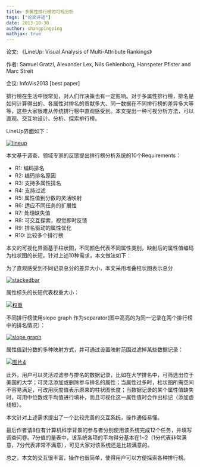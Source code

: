 ```yaml
---
title: 多属性排行榜的可视分析
tags: ["论文评述"]
date: 2013-10-30
author: shangpingping
mathjax: true
---
```


论文: 《LineUp: Visual Analysis of Multi-Attribute Rankings》

作者:  Samuel Gratzl, Alexander Lex, Nils Gehlenborg, Hanspeter Pfister and Marc Streit

会议:  InfoVis2013 [best paper]

排行榜在生活中很常见，对人们作决策也有一定影响。对于多属性排行榜，排名是如何计算得出的、各属性对排名的贡献多大、同一数据在不同排行榜的差异多大等等，这些大家很难从传统排行榜中直观感受到。本文提出一种可视分析方法，可以直观、交互地设计、分析、探索排行榜。

LineUp界面如下：

[![lineup](http://www.cad.zju.edu.cn/home/vagblog/wp-content/uploads/2013/10/lineup4.jpg)](http://www.cad.zju.edu.cn/home/vagblog/wp-content/uploads/2013/10/lineup4.jpg)



本文基于调查、领域专家的反馈提出排行榜分析系统的10个Requirements：

* R1: 编码排名
* R2: 编码排名原因
* R3: 支持多属性排名
* R4: 支持过滤
* R5: 属性值到分数的灵活映射
* R6: 适应不同任务的扩展性
* R7: 处理缺失值
* R8: 可交互探索，视觉即时反馈
* R9:  排名驱动的属性优化
* R10: 比较多个排行榜

本文的可视化界面基于柱状图，不同颜色代表不同属性类别，映射后的属性值编码为柱状图的长短。针对上述10种需求，本文做法如下：

为了直观感受到不同记录总分的差异大小，本文采用堆叠柱状图表示总分

[![stackedbar](http://www.cad.zju.edu.cn/home/vagblog/wp-content/uploads/2013/10/stackedbar.png)](http://www.cad.zju.edu.cn/home/vagblog/wp-content/uploads/2013/10/stackedbar.png)

属性标头的长短代表权重大小：

[![权重](http://www.cad.zju.edu.cn/home/vagblog/wp-content/uploads/2013/10/%E6%9D%83%E9%87%8D.png)](http://www.cad.zju.edu.cn/home/vagblog/wp-content/uploads/2013/10/权重.png)[
](http://www.cad.zju.edu.cn/home/vagblog/wp-content/uploads/2013/10/图片22.png)

不同排行榜使用slope graph 作为separator(图中高亮的为同一记录在两个排行榜中的排名情况）：

[![slope graph](http://www.cad.zju.edu.cn/home/vagblog/wp-content/uploads/2013/10/%E5%9B%BE%E7%89%8732.png)](http://www.cad.zju.edu.cn/home/vagblog/wp-content/uploads/2013/10/图片32.png)

属性值到分数的多种映射方式，并可通过设置映射范围过滤掉某些数据记录：

[![图片4](http://www.cad.zju.edu.cn/home/vagblog/wp-content/uploads/2013/10/%E5%9B%BE%E7%89%8742.png)](http://www.cad.zju.edu.cn/home/vagblog/wp-content/uploads/2013/10/图片42.png)

此外，用户可以灵活过滤参与排名的数据记录，比如在大学排名中，可筛选出位于美国的大学；可灵活添加或删除参与排名的属性；当属性过多时，柱状图所需空间不容易满足，可改用灰度值表示原来的柱状图长度；当数据记录的某个属性值缺失时，可用中位数或平均值进行填补，而且可视化这一属性值时会作出标记（添加虚线框）。

本文针对上述需求提出了一个比较完善的交互系统，操作通俗易懂。

最后作者请8位有计算机科学背景的参与者分别使用该系统完成12个任务，并填写调查问卷。7分值的量表中，该系统各项的平均得分基本在1~2（1分代表非常满意，7分代表非常不满意），可见大家对该系统还是比较满意的。

总之，本文的交互很丰富，操作也很简单，使得用户可以方便探索各种排行榜。